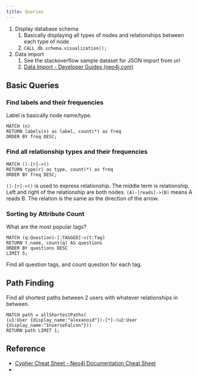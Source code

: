 ```yaml
---
title: Queries
---
```


1. Display database schema
   1. Basically displaying all types of nodes and relationships between each type of node
   2. `CALL db.schema.visualization();`
2. Data import
   1. See the stackoverflow sample dataset for JSON import from url
   2. [Data Import - Developer Guides (neo4j.com)](https://neo4j.com/developer/data-import/)

## Basic Queries

### Find labels and their frequencies

Label is basically node name/type.

```
MATCH (n)
RETURN labels(n) as label, count(*) as freq
ORDER BY freq DESC;
```

### Find all relationship types and their frequencies

```
MATCH ()-[r]->()
RETURN type(r) as type, count(*) as freq
ORDER BY freq DESC;
```

`()-[r]->()` is used to express relationship. The middle term is relationship.
Left and right of the relationship are both nodes.
`(A)-[reads]->(B)` means A reads B. The relation is the same as the direction of the arrow.

### Sorting by Attribute Count

What are the most popular tags?

```
MATCH (q:Question)-[:TAGGED]->(t:Tag)
RETURN t.name, count(q) AS questions
ORDER BY questions DESC
LIMIT 5;
```

Find all question tags, and count question for each tag.

## Path Finding

Find all shortest paths between 2 users with whatever relationships in between.

```
MATCH path = allShortestPaths(
(u1:User {display_name:"alexanoid"})-[*]-(u2:User {display_name:"InverseFalcon"}))
RETURN path LIMIT 1;
```

## Reference

- [Cypher Cheat Sheet - Neo4j Documentation Cheat Sheet](https://neo4j.com/docs/cypher-cheat-sheet/current/)
-
